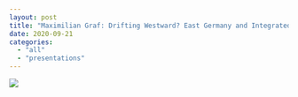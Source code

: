 ```yaml
---
layout: post
title: "Maximilian Graf: Drifting Westward? East Germany and Integrated Europe in the \"long 1970s\""
date: 2020-09-21
categories: 
  - "all"
  - "presentations"
---
```


![](/assets/images/Graf-2020-Drifting-Westward-East-Germany-and-Integrated-Eur-page-001-724x1024.jpg)
